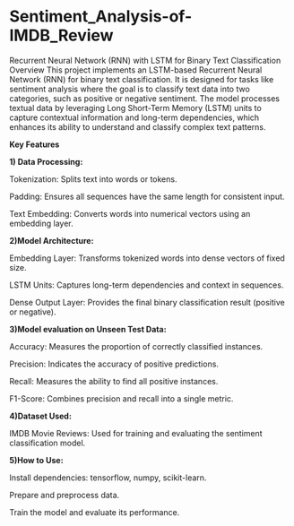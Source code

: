 # Sentiment_Analysis-of-IMDB_Review
Recurrent Neural Network (RNN) with LSTM for Binary Text Classification
Overview
This project implements an LSTM-based Recurrent Neural Network (RNN) for binary text classification. It is designed for tasks like sentiment analysis where the goal is to classify text data into two categories, such as positive or negative sentiment. The model processes textual data by leveraging Long Short-Term Memory (LSTM) units to capture contextual information and long-term dependencies, which enhances its ability to understand and classify complex text patterns.

**Key Features**

**1) Data Processing:**
   
Tokenization: Splits text into words or tokens.

Padding: Ensures all sequences have the same length for consistent input.

Text Embedding: Converts words into numerical vectors using an embedding layer.

**2)Model Architecture:**

Embedding Layer: Transforms tokenized words into dense vectors of fixed size.

LSTM Units: Captures long-term dependencies and context in sequences.

Dense Output Layer: Provides the final binary classification result (positive or negative).

**3)Model evaluation on Unseen Test Data:**

Accuracy: Measures the proportion of correctly classified instances.

Precision: Indicates the accuracy of positive predictions.

Recall: Measures the ability to find all positive instances.

F1-Score: Combines precision and recall into a single metric.

**4)Dataset Used:**

IMDB Movie Reviews: Used for training and evaluating the sentiment classification model.

**5)How to Use:**

Install dependencies: tensorflow, numpy, scikit-learn.

Prepare and preprocess data.

Train the model and evaluate its performance.


